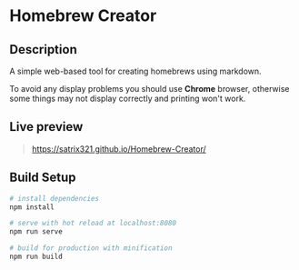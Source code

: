# Homebrew Creator

## Description

A simple web-based tool for creating homebrews using markdown. 

To avoid any display problems you should use **Chrome** browser, otherwise some things may not display correctly and printing won't work.

## Live preview

> https://satrix321.github.io/Homebrew-Creator/

## Build Setup

``` bash
# install dependencies
npm install

# serve with hot reload at localhost:8080
npm run serve

# build for production with minification
npm run build
```

